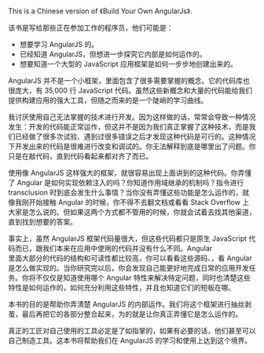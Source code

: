 This is a Chinese version of 《Build Your Own AngularJs》.

该书是写给那些正在参加工作的程序员，他们可能是：

* 想要学习 AngularJS 的。
* 已经知道 AngularJS，但想进一步探究它内部是如何运作的。
* 想要知道一个大型的 JavaScript 应用框架是如何一步步地创建出来的。

AngularJS 并不是一个小框架，里面包含了很多需要掌握的概念。它的代码库也很庞大，有 35,000 行 JavaScript 代码。虽然这些新概念和大量的代码能给我们提供构建应用的强大工具，但随之而来的是一个陡峭的学习曲线。

我讨厌使用自己无法掌握的技术进行开发。因为这样做的话，常常会导致一种情况发生：开发的代码能正常运作，但这并不是因为我们真正掌握了这种技术，而是我们已经做了很多次试验、遇到过很多错误之后才发现这种代码是可行的。这种情况下开发出来的代码是很难进行改变和调试的。你无法解释到底是哪里出了问题。你只是在敲代码，直到代码看起来都对齐了而已。

使用像 AngularJS 这样强大的框架，就很容易出现上面讲到的这种代码。你弄懂了 Angular 是如何实现依赖注入的吗？你知道作用域继承的机制吗？指令进行 transclusion 时到底会发生什么事情？当你没有弄懂这些功能是怎么运作的，就像我刚开始接触 Angular 的时候，你不得不去翻文档或看看 Stack Overflow 上大家是怎么说的。但如果这两个方式都不管用的时候，你就会试着去找其他渠道，直到找到想要的答案。

事实上，虽然 AngularJS 框架代码量很大，但这些代码都只是原生 JavaScript 代码而已，跟我们本来在应用中使用的代码并没有什么不同。Angular  
 里面大部分的代码的结构和可读性都比较高，你可以看看这些源码、，看 Angular 是怎么做实现的。当你研究完以后，你会发现自己能更好地完成日常的应用开发任务。你将不仅仅是知道使用哪个 Angular 特性来解决特定问题，同时也清楚这些特性是如何运作的，如何充分利用这些特性，并且也知道它们的短板在哪。

本书的目的是帮助你弄清楚 AngularJS 的内部运作。我们将这个框架进行抽丝剥茧，最后再把它的各部分整合起来，为的就是让你真正弄懂它是怎么运作的。

真正的工匠对自己使用的工具必定是了如指掌的，如果有必要的话，他们甚至可以自己制造工具。这本书将帮助我们在 AngularJS 的学习和使用上达到这个境界。

